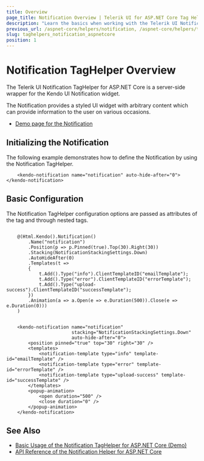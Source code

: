 ```yaml
---
title: Overview
page_title: Notification Overview | Telerik UI for ASP.NET Core Tag Helpers
description: "Learn the basics when working with the Telerik UI Notification TagHelper for ASP.NET Core (MVC 6 or ASP.NET Core MVC)."
previous_url: /aspnet-core/helpers/notification, /aspnet-core/helpers/tag-helpers/notification
slug: taghelpers_notification_aspnetcore
position: 1
---
```


# Notification TagHelper Overview

The Telerik UI Notification TagHelper for ASP.NET Core is a server-side wrapper for the Kendo UI Notification widget.

The Notification provides a styled UI widget with arbitrary content which can provide information to the user on various occasions.

* [Demo page for the Notification](https://demos.telerik.com/aspnet-core/notification/tag-helper)

## Initializing the Notification

The following example demonstrates how to define the Notification by using the Notification TagHelper.

        <kendo-notification name="notification" auto-hide-after="0"></kendo-notification>

## Basic Configuration

The Notification TagHelper configuration options are passed as attributes of the tag and through nested tags.

```cshtml

	@(Html.Kendo().Notification()
		.Name("notification")
		.Position(p => p.Pinned(true).Top(30).Right(30))
		.Stacking(NotificationStackingSettings.Down)
		.AutoHideAfter(0)
		.Templates(t =>
		{
			t.Add().Type("info").ClientTemplateID("emailTemplate");
			t.Add().Type("error").ClientTemplateID("errorTemplate");
			t.Add().Type("upload-success").ClientTemplateID("successTemplate");
		})
		.Animation(a => a.Open(e => e.Duration(500)).Close(e => e.Duration(0)))
	)

```
```tagHelper

	<kendo-notification name="notification"
				        stacking="NotificationStackingSettings.Down"
				        auto-hide-after="0">
		<position pinned="true" top="30" right="30" />
		<templates>
			<notification-template type="info" template-id="emailTemplate" />
			<notification-template type="error" template-id="errorTemplate" />
			<notification-template type="upload-success" template-id="successTemplate" />
		</templates>
		<popup-animation>
			<open duration="500" />
			<close duration="0" />
		</popup-animation>
	</kendo-notification>
```

## See Also

* [Basic Usage of the Notification TagHelper for ASP.NET Core (Demo)](https://demos.telerik.com/aspnet-core/notification/tag-helper)
* [API Reference of the Notification Helper for ASP.NET Core](/api/notification)
